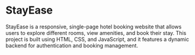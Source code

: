 # StayEase
StayEase is a responsive, single-page hotel booking website that allows users to explore different rooms, view amenities, and book their stay. This project is built using HTML, CSS, and JavaScript, and it features a dynamic backend for authentication and booking management.
